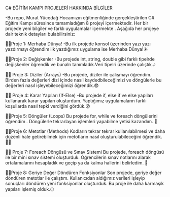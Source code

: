  C# EĞİTİM KAMPI PROJELERİ HAKKINDA BİLGİLER

-Bu repo, Murat Yücedağ Hocamızın eğitmenliğinde gerçekleştirilen C# Eğitim Kampı süresince tamamladığım 8 projeyi içermektedir. Her bir projede yeni bilgiler ve farklı uygulamalar içermekte . Aşağıda her projeye dair teknik detayları bulabilirsiniz:

😶‍🌫️Proje 1: Merhaba Dünya!
-Bu ilk projede konsol üzerinden yazı yazı yazdırmayı öğrendim ilk yazdığımız uygulama ise Merhaba Dünya!☀️

😶‍🌫️Proje 2: Değişkenler
-Bu projede int, string, double gibi farklı tipelrde değişkenler öğrendik ve bunalrı tanımladık.Veri tipelri üzerinde çalıştık.🎶

😶‍🌫️ Proje 3: Diziler (Arrays)
-Bu projede, diziler ile çalışmayı öğrendim. Birden fazla değerleri  dizi içinde nasıl kaydedbileceğimizi ve döngülerle bu değerleri nasıl işleyebileceğimizi öğrendik.😎

😶‍🌫️ Proje 4: Karar Yapıları (If-Else)
-Bu projede if, else if ve else yapıları kullanarak karar yapıları oluşturdum. Yaptığımız uygulamaların farklı koşullarda nasıl tepki verdiğini gördük.😮

😶‍🌫️Proje 5: Döngüler (Loops)
Bu projede for, while ve foreach döngülerini öğrendim . Döngülerle tekrarlayan işlemleri yapabilme yetisi  kazandım. 🔄

 😶‍🌫️Proje 6: Metotlar (Methods)
 Kodların tekrar tekrar kullanılabilmesi ve daha düzenli hale getirebilmek için metotların nasıl oluşturulabileceğini öğrendik.🧑‍🔧

 😶‍🌫️ Proje 7: Foreach Döngüsü ve Sınav Sistemi
 Bu projede, foreach döngüsü ile bir mini sınav sistemi oluşturduk. Öğrencilerin sınav notlarını alarak ortalamalarını hesapladık ve geçip ya da kalma hallerini belirledim. 🌠

 😶‍🌫️Proje 8: Geriye Değer Döndüren Fonksiyonlar
Son projede, geriye değer döndüren metotlar ile çalıştım. Kullanıcıdan aldığımız verileri işleyip sonuçları döndüren yeni  fonksiyonlar oluşturduk. Bu proje ile daha karmaşık yapıları işlemiş olduk.🌕
 
